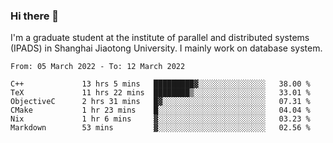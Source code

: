 ### Hi there 👋

I'm a graduate student at the institute of parallel and distributed systems (IPADS) in Shanghai Jiaotong University. I mainly work on database system.

<!--START_SECTION:waka-->

```text
From: 05 March 2022 - To: 12 March 2022

C++             13 hrs 5 mins   █████████▓░░░░░░░░░░░░░░░   38.00 %
TeX             11 hrs 22 mins  ████████▒░░░░░░░░░░░░░░░░   33.01 %
ObjectiveC      2 hrs 31 mins   █▓░░░░░░░░░░░░░░░░░░░░░░░   07.31 %
CMake           1 hr 23 mins    █░░░░░░░░░░░░░░░░░░░░░░░░   04.04 %
Nix             1 hr 6 mins     ▓░░░░░░░░░░░░░░░░░░░░░░░░   03.23 %
Markdown        53 mins         ▓░░░░░░░░░░░░░░░░░░░░░░░░   02.56 %
```

<!--END_SECTION:waka-->

<!--
**yqmmm/yqmmm** is a ✨ _special_ ✨ repository because its `README.md` (this file) appears on your GitHub profile.

Here are some ideas to get you started:

- 🔭 I’m currently working on ...
- 🌱 I’m currently learning ...
- 👯 I’m looking to collaborate on ...
- 🤔 I’m looking for help with ...
- 💬 Ask me about ...
- 📫 How to reach me: ...
- 😄 Pronouns: ...
- ⚡ Fun fact: ...
-->
